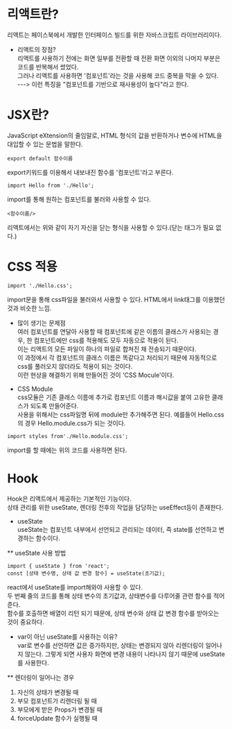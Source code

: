리액트란?   
=======================
리액트는 페이스북에서 개발한 인터페이스 빌드를 위한 자바스크립트 라이브러리이다.   

* 리액트의 장점?   
리액트를 사용하기 전에는 화면 일부를 전환할 때 전환 화면 이외의 나머지 부분은 코드를 반복해서 썼었다.   
그러나 리액트를 사용하면 '컴포넌트'라는 것을 사용해 코드 중복을 막을 수 있다.   
---> 이런 특징을 "컴포넌트를 기반으로 재사용성이 높다"라고 한다.   

JSX란?   
========================   
JavaScript eXtension의 줄임말로, HTML 형식의 값을 반환하거나 변수에 HTML을 대입할 수 있는 문법을 말한다.  


```   	
export default 함수이름 
```   	
export키워드를 이용해서 내보내진 함수를 '컴포넌트'라고 부른다.   

```   
import Hello from './Hello';   
```   
import를 통해 원하는 컴포넌트를 불러와 사용할 수 있다.    


```   	
<함수이름/>
```   	
리액트에서는 위와 같이 자기 자신을 닫는 형식을 사용할 수 있다.(닫는 태그가 필요 없다.)   


CSS 적용   
===========================   
```   	
import './Hello.css';

```   	
import문을 통해 css파일을 불러와서 사용할 수 있다. HTML에서 link태그를 이용했던 것과 비슷한 느낌.   

* 많이 생기는 문제점   
여러 컴포넌트를 연달아 사용할 때 컴포넌트에 같은 이름의 클래스가 사용되는 경우, 한 컴포넌트에만 css를 적용해도 모두 자동으로 적용이 된다.   
이는 리액트의 모든 파일이 하나의 파일로 합쳐진 채 전송되기 때문이다.   
이 과정에서 각 컴포넌트의 클래스 이름은 똑같다고 처리되기 때문에 자동적으로 css를 풀러오지 않더라도 적용이 되는 것이다.   
이런 현상을 해결하기 위해 만들어진 것이 'CSS Mocule'이다.   

* CSS Module   
css모듈은 기존 클래스 이름에 추가로 컴포넌트 이름과 해시값을 붙여 고유한 클래스가 되도록 만들어준다.   
사용을 위해서는 css파일명 뒤에 module만 추가해주면 된다. 예를들어 Hello.css의 경우 Hello.module.css가 되는 것이다.   
```   	
import styles from'./Hello.module.css';
```   
import를 할 때에는 위의 코드를 사용하면 된다.   


Hook   
===========================   
Hook은 리액트에서 제공하는 기본적인 기능이다.   
상태 관리를 위한 useState, 렌더링 전후의 작업을 담당하는 useEffect등이 존재한다.   

* useState   
useState는 컴포넌트 내부에서 선언되고 관리되는 데이터, 즉 state를 선언하고 변경하는 함수이다.  

** useState 사용 방법   
 ```   	
import { useState } from 'react';   
const [상태 변수명, 상태 값 변경 함수] = useState(초기값);   
```   
react에서 useState를 import해와야 사용할 수 있다.   
두 번째 줄의 코드를 통해 상태 변수의 초기값과, 상태변수를 다루어줄 관련 함수를 적어준다.   
함수를 호출하면 배열이 리턴 되기 때문에, 상태 변수와 상태 값 변경 함수를 받아오는 것이 중요하다.   

* var이 아닌 useState를 사용하는 이유?   
var로 변수를 선언하면 값은 증가하지만, 상태는 변경되지 않아 리렌더링이 일어나지 않는다. 그렇게 되면 사용자 화면에 변경 내용이 나타나지 않기 때문에 useState를 사용한다.      

** 렌더링이 일어나는 경우   
1. 자신의 상태가 변경될 때   
2. 부모 컴포넌트가 리렌더링 될 때   
3. 부모에게 받은 Props가 변경될 때   
4. forceUpdate 함수가 실행될 때   
